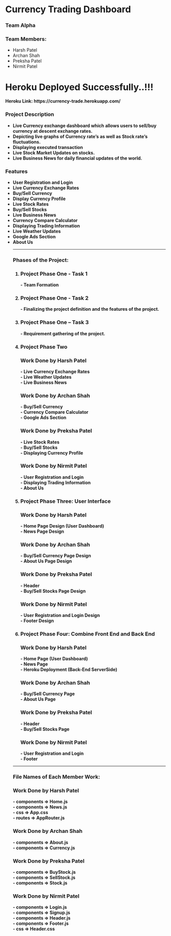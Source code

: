 <h1><b>Currency Trading Dashboard</b></h1>

<h3><b>Team Alpha</b></h3>

<h3><b>Team Members:</b></h3> 
<ul>
<li>Harsh Patel</li>
<li>Archan Shah</li>
<li>Preksha Patel</li>
<li>Nirmit Patel</li>
</ul>


<h1>Heroku Deployed Successfully..!!!</h1>
<b>Heroku Link: <b> https://currency-trade.herokuapp.com/

<h3><b>Project Description</b></h3>
<ul>
  <li>Live Currency exchange dashboard which allows users to sell/buy currency at descent exchange rates.</li>
  <li>Depicting live graphs of Currency rate’s as well as Stock rate’s fluctuations.</li>
  <li>Displaying executed transaction</li>
  <li>Live Stock Market Updates on stocks.</li>
  <li>Live Business News for daily financial updates of the world.</li>
</ul>
<h3><b>Features</b></h3>
<ul>
	<li>User Registration and Login</li>
	<li>Live Currency Exchange Rates</li>
	<li>Buy/Sell Currency</li>
	<li>Display Currency Profile</li>
	<li>Live Stock Rates</li>
	<li>Buy/Sell Stocks</li>
	<li>Live Business News</li>
	<li>Currency Compare Calculator</li>
	<li>Displaying Trading Information</li>
	<li>Live Weather Updates</li>
	<li>Google Ads Section</li>
	<li>About Us</li>
<hr>
<h3><b>Phases of the Project:</b></h3>
<ol>
	<li><h3><b>Project Phase One - Task 1</b></h3></li>
		- Team Formation
	<li><h3><b>Project Phase One - Task 2</b></h3></li>
		- Finalizing the project definition and the features of the project.
	<li><h3><b>Project Phase One – Task 3</b></h3></li>
		- Requirement gathering of the project.
	<li><h3><b>Project Phase Two</b></h3></li>
	<h3><b>Work Done by Harsh Patel</b></h3>
		- Live Currency Exchange Rates<br>
		- Live Weather Updates<br>
		- Live Business News
	<h3><b>Work Done by Archan Shah</b></h3>
		- Buy/Sell Currency<br>
		- Currency Compare Calculator<br>
		- Google Ads Section
	<h3><b>Work Done by Preksha Patel</b></h3>
		- Live Stock Rates<br>
		- Buy/Sell Stocks<br>
		- Displaying Currency Profile
	<h3><b>Work Done by Nirmit Patel</b></h3>
		- User Registration and Login<br>
		- Displaying Trading Information<br>
		- About Us
	<li><h3><b>Project Phase Three: User Interface</b></h3></li>
	<h3><b>Work Done by Harsh Patel</b></h3>
		- Home Page Design (User Dashboard)<br>
		- News Page Design
	<h3><b>Work Done by Archan Shah</b></h3>
		- Buy/Sell Currency Page Design<br>
		- About Us Page Design
	<h3><b>Work Done by Preksha Patel</b></h3>
		- Header<br>
		- Buy/Sell Stocks Page Design
	<h3><b>Work Done by Nirmit Patel</b></h3>
		- User Registration and Login Design<br>
		- Footer Design
	<li><h3><b>Project Phase Four: Combine Front End and Back End</b></h3></li>
	<h3><b>Work Done by Harsh Patel</b></h3>
		- Home Page (User Dashboard)<br>
		- News Page <br>
		- Heroku Deployment (Back-End ServerSide)
	<h3><b>Work Done by Archan Shah</b></h3>
		- Buy/Sell Currency Page <br>
		- About Us Page 
	<h3><b>Work Done by Preksha Patel</b></h3>
		- Header<br>
		- Buy/Sell Stocks Page 
	<h3><b>Work Done by Nirmit Patel</b></h3>
		- User Registration and Login<br>
		- Footer 	
</ol>
<hr>
<h3><b>File Names of Each Member Work:</b></h3>
	<h3><b>Work Done by Harsh Patel</b></h3>
		- components => <b>Home.js</b><br>
		- components => <b>News.js</b><br>
		- css => <b>App.css</b><br>
		- routes => <b>AppRouter.js</b>
	<h3><b>Work Done by Archan Shah</b></h3>
		- components => <b>About.js</b><br>
		- components => <b>Currency.js</b>
	<h3><b>Work Done by Preksha Patel</b></h3>
		- components => <b>BuyStock.js</b><br>
		- components => <b>SellStock.js</b><br>
		- components => <b>Stock.js</b>
	<h3><b>Work Done by Nirmit Patel</b></h3>
		- components => <b>Login.js</b><br>
		- components => <b>Signup.js</b><br>
		- components => <b>Header.js</b><br>
		- components => <b>Footer.js</b><br>
		- css => <b>Header.css</b>
		
	
